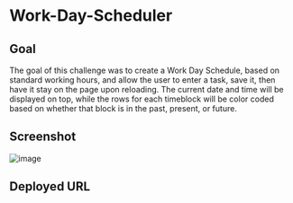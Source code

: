 # Work-Day-Scheduler

## Goal

The goal of this challenge was to create a Work Day Schedule, based on standard working hours, and allow the user to enter a task, save it, then have it stay on the page upon reloading. The current date and time will be displayed on top, while the rows for each timeblock will be color coded based on whether that block is in the past, present, or future.

## Screenshot
![image](https://user-images.githubusercontent.com/94027288/147418241-733e0c53-53bf-4502-a7a4-11585c4f0d78.png)

## Deployed URL
